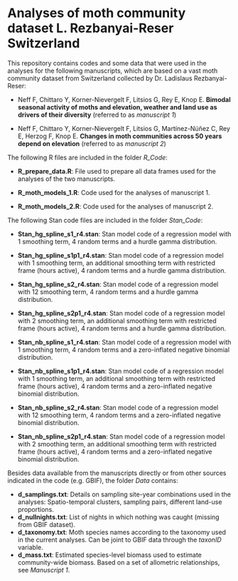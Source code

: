 # Analyses of moth community dataset L. Rezbanyai-Reser Switzerland

This repository contains codes and some data that were used in the analyses for the following manuscripts, which are based on a vast moth community dataset from Switzerland collected by Dr. Ladislaus Rezbanyai-Reser:

-   Neff F, Chittaro Y, Korner-Nievergelt F, Litsios G, Rey E, Knop E. **Bimodal seasonal activity of moths and elevation, weather and land use as drivers of their diversity** (referred to as *manuscript 1*)

-   Neff F, Chittaro Y, Korner-Nievergelt F, Litsios G, Martínez-Núñez C, Rey E, Herzog F, Knop E. **Changes in moth communities across 50 years depend on elevation** (referred to as *manuscript 2*)

The following R files are included in the folder *R_Code*:

-   **R_prepare_data.R**: File used to prepare all data frames used for the analyses of the two manuscripts.

-   **R_moth_models_1.R**: Code used for the analyses of manuscript 1.

-   **R_moth_models_2.R**: Code used for the analyses of manuscript 2.

The following Stan code files are included in the folder *Stan_Code*:

-   **Stan_hg_spline_s1_r4.stan**: Stan model code of a regression model with 1 smoothing term, 4 random terms and a hurdle gamma distribution.

-   **Stan_hg_spline_s1p1_r4.stan**: Stan model code of a regression model with 1 smoothing term, an additional smoothing term with restricted frame (hours active), 4 random terms and a hurdle gamma distribution.

-   **Stan_hg_spline_s2_r4.stan**: Stan model code of a regression model with 12 smoothing term, 4 random terms and a hurdle gamma distribution.

-   **Stan_hg_spline_s2p1_r4.stan**: Stan model code of a regression model with 2 smoothing term, an additional smoothing term with restricted frame (hours active), 4 random terms and a hurdle gamma distribution.

-   **Stan_nb_spline_s1_r4.stan**: Stan model code of a regression model with 1 smoothing term, 4 random terms and a zero-inflated negative binomial distribution.

-   **Stan_nb_spline_s1p1_r4.stan**: Stan model code of a regression model with 1 smoothing term, an additional smoothing term with restricted frame (hours active), 4 random terms and a zero-inflated negative binomial distribution.

-   **Stan_nb_spline_s2_r4.stan**: Stan model code of a regression model with 12 smoothing term, 4 random terms and a zero-inflated negative binomial distribution.

-   **Stan_nb_spline_s2p1_r4.stan**: Stan model code of a regression model with 2 smoothing term, an additional smoothing term with restricted frame (hours active), 4 random terms and a zero-inflated negative binomial distribution.

Besides data available from the manuscripts directly or from other sources indicated in the code (e.g. GBIF), the folder *Data* contains:

-   **d_samplings.txt**: Details on sampling site-year combinations used in the analyses: Spatio-temporal clusters, sampling pairs, different land-use proportions.
-   **d_nullnights.txt**: List of nights in which nothing was caught (missing from GBIF dataset).
-   **d_taxonomy.txt**: Moth species names according to the taxonomy used in the current analyses. Can be joint to GBIF data through the *taxonID* variable.
-   **d_mass.txt**: Estimated species-level biomass used to estimate community-wide biomass. Based on a set of allometric relationships, see *Manuscript 1*.